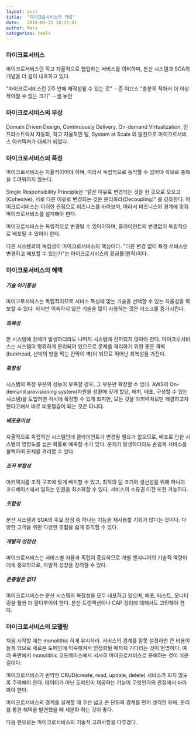 ```yaml
---
layout: post
title:  "마이크로서비스의 개념"
date:   2018-03-23 18:25:01
author: Mars
categories: tools
---
```


### 마이크로서비스
마이크로서비스란 작고 자율적으로 협업하는 서비스를 의미하며, 분산 시스템과 SOA의 개념을 더 깊이 내포하고 있다. 

"마이크로서비스란 2주 안에 재작성될 수 있는 것" --존 이브스
"충분히 작아서 더 이상 작아질 수 없는 크기" --샘 뉴먼

### 마이크로서비스의 부상
Domain Driven Design, Continuously Delivery, On-demand Virtualization, 인프라스트럭처 자동화, 작고 자율적인 팀, System at Scale 의 발전으로 마이크로서비스 아키텍쳐가 대세가 되었다.

### 마이크로서비스의 특징
마이크로서비스는 자율적이어야 하며, 따라서 독립적으로 동작할 수 있어야 하므로 중복을 두려워하지 않는다.
 

Single Responsibility Principle은 "같은 이유로 변경되는 것을 한 곳으로 모으고(Cohesive), 서로 다른 이유로 변경되는 것은 분리하라(Decoupling)" 를 강조한다. 마이크로서비스는 이러한 관점으로 비즈니스를 바라보며, 따라서 비즈니스의 경계에 맞춰 마이크로서비스를 설계해야 한다.
 

마이크로서비스는 독립적으로 변경될 수 있어야하며, 클라이언트의 변경없이 독립적으로 배포될 수 있어야 한다.
 

다른 시스템과의 독립성이 마이크로서비스의 핵심이다. "다른 변경 없이 특정 서비스만 변경하고 배포할 수 있는가"는 마이크로서비스의 황금률(원칙)이다.


### 마이크로서비스의 혜택
##### 기술 이기종성
마이크로서비스는 독립적이므로 서비스 특성에 맞는 기술을 선택할 수 있는 자율성을 확보할 수 있다. 하지만 익숙하지 않은 기술을 많이 사용하는 것은 리스크를 증가시킨다. 

##### 회복성
한 시스템에 장애가 발생하더라도 나머지 시스템에 전파되지 않아야 한다. 마이크로서비스는 시스템이 명확하게 분리되어 있으므로 문제를 격리하기 위한 좋은 격벽(bulkhead, 선박의 방을 막는 칸막이 벽)이 되므로 뛰어난 회복성을 가진다. 

##### 확장성
시스템의 특정 부분의 성능이 부족할 경우, 그 부분만 확장할 수 있다. AWS의 On-demand provisioning system(자원을 상황에 맞게 할당, 배치, 배포, 구성할 수 있는 시스템)을 도입하면 적시에 확장할 수 있게 되지만, 모든 것을 아키텍처로만 해결하고자 한다고해서 바로 비용절감이 되는 것은 아니다. 

##### 배포용이성
자율적으로 독립적인 시스템인데 클라이언트가 변경될 필요가 없으므로, 배포로 인한 시스템의 영향도를 높은 확률로 예측할 수가 있다. 문제가 발생하더라도 손쉽게 서비스를 롤백하여 문제를 격리할 수 있다. 

##### 조직 부합성
아키텍처를 조직 구조에 맞게 배치할 수 있고, 최적의 팀 크기와 생선성을 위해 하나의 코드베이스에서 일하는 인원을 최소화할 수 있다. 서비스의 소유권 이전 또한 가능하다.

##### 조합성
분산 시스템과 SOA의 주요 장점 중 하나는 기능을 재사용할 기회가 많다는 것이다. 다양한 고객을 위한 다양한 조합을 쉽게 조직할 수 있다.

##### 개발자 성장성
마이크로서비스는 서비스별 자율과 독립이 중요하므로 개별 엔지니어의 기술적 역량이 더욱 중요하므로, 자발적 성장을 장려할 수 있다.

##### 은총알은 없다
마이크로서비스는 분산 시스템의 복잡성을 모두 내포하고 있으며, 배포, 테스트, 모니터링을 훨씬 더 잘다루어야 한다. 분산 트랜잭션이나 CAP 정리에 대해서도 고민해야 한다. 

### 마이크로서비스의 모델링
처음 시작할 때는 monolithic 하게 유지하라. 서비스의 경계를 잘못 설정하면 큰 비용이 들게 되므로 새로운 도메인에 익숙해져서 안정화될 때까지 기다리는 것이 현명하다. 여러 측면에서 monolithic 코드베이스에서 서서히 마이크로서비스로 분해하는 것이 쉬운 길이다.


마이크로서비스가 빈약한 CRUD(create, read, update, delete) 서비스가 되지 않도록 주의해야 한다. 데이터가 아닌 도메인이 제공하는 기능이 무엇인가의 관점에서 바라봐야 한다. 


마이크로서비스의 경계를 설계할 때 우선 넓고 큰 단위의 경계를 먼저 생각한 뒤에, 분리를 통한 혜택을 발견했을 때 세분화 하는 것이 좋다.


다음 편으로는 마이크로서비스의 기술적 고려사항을 다루겠다.


 


